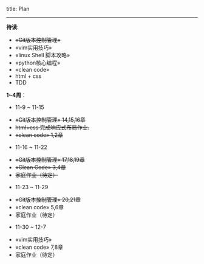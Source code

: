 title: Plan

---
**待读**:
* ~~«Git版本控制管理»~~
* «vim实用技巧»
* «linux Shell 脚本攻略»
* «python核心编程»
* «clean code»
* html + css
* TDD

**1~4周**：
+ 11-9 ~ 11-15
 * ~~«Git版本控制管理» 14,15,16章~~
 * ~~html+css 完成响应式布局作业.~~
 * ~~«clean code» 1,2章~~
+ 11-16 ~ 11-22
 * ~~«Git版本控制管理» 17,18,19章~~
 * ~~«Clean Code» 3,4章~~
 * ~~家庭作业（待定）~~
+ 11-23 ~ 11-29
 * ~~«Git版本控制管理» 20,21章~~
 * «clean code» 5,6章 
 * 家庭作业（待定）
+ 11-30 ~ 12-7
 * «vim实用技巧» 
 * «clean code» 7,8章
 * 家庭作业（待定）
